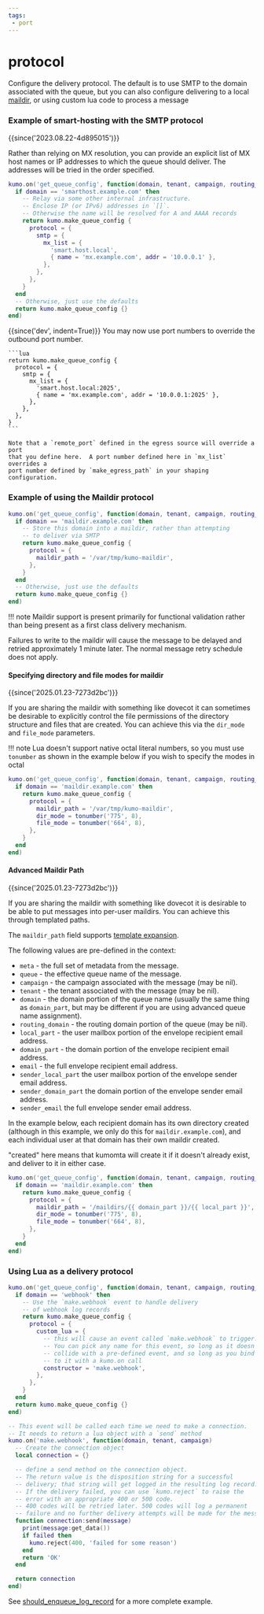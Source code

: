 ```yaml
---
tags:
 - port
---
```


# protocol

Configure the delivery protocol. The default is to use SMTP to the
domain associated with the queue, but you can also configure delivering
to a local [maildir](http://www.courier-mta.org/maildir.html), or using
custom lua code to process a message

### Example of smart-hosting with the SMTP protocol

{{since('2023.08.22-4d895015')}}

Rather than relying on MX resolution, you can provide an explicit list
of MX host names or IP addresses to which the queue should deliver.
The addresses will be tried in the order specified.

```lua
kumo.on('get_queue_config', function(domain, tenant, campaign, routing_domain)
  if domain == 'smarthost.example.com' then
    -- Relay via some other internal infrastructure.
    -- Enclose IP (or IPv6) addresses in `[]`.
    -- Otherwise the name will be resolved for A and AAAA records
    return kumo.make_queue_config {
      protocol = {
        smtp = {
          mx_list = {
            'smart.host.local',
            { name = 'mx.example.com', addr = '10.0.0.1' },
          },
        },
      },
    }
  end
  -- Otherwise, just use the defaults
  return kumo.make_queue_config {}
end)
```

{{since('dev', indent=True)}}
    You may now use port numbers to override the outbound port number.

    ```lua
    return kumo.make_queue_config {
      protocol = {
        smtp = {
          mx_list = {
            'smart.host.local:2025',
            { name = 'mx.example.com', addr = '10.0.0.1:2025' },
          },
        },
      },
    }
    ```

    Note that a `remote_port` defined in the egress source will override a port
    that you define here.  A port number defined here in `mx_list` overrides a
    port number defined by `make_egress_path` in your shaping configuration.

### Example of using the Maildir protocol

```lua
kumo.on('get_queue_config', function(domain, tenant, campaign, routing_domain)
  if domain == 'maildir.example.com' then
    -- Store this domain into a maildir, rather than attempting
    -- to deliver via SMTP
    return kumo.make_queue_config {
      protocol = {
        maildir_path = '/var/tmp/kumo-maildir',
      },
    }
  end
  -- Otherwise, just use the defaults
  return kumo.make_queue_config {}
end)
```

!!! note
    Maildir support is present primarily for functional validation
    rather than being present as a first class delivery mechanism.

Failures to write to the maildir will cause the message to be delayed and
retried approximately 1 minute later.  The normal message retry schedule does
not apply.

#### Specifying directory and file modes for maildir

{{since('2025.01.23-7273d2bc')}}

If you are sharing the maildir with something like dovecot it can sometimes
be desirable to explicitly control the file permissions of the directory
structure and files that are created.  You can achieve this via the `dir_mode`
and `file_mode` parameters.

!!! note
    Lua doesn't support native octal literal numbers, so you must use
    `tonumber` as shown in the example below if you wish to specify
    the modes in octal

```lua
kumo.on('get_queue_config', function(domain, tenant, campaign, routing_domain)
  if domain == 'maildir.example.com' then
    return kumo.make_queue_config {
      protocol = {
        maildir_path = '/var/tmp/kumo-maildir',
        dir_mode = tonumber('775', 8),
        file_mode = tonumber('664', 8),
      },
    }
  end
end)
```

#### Advanced Maildir Path

{{since('2025.01.23-7273d2bc')}}

If you are sharing the maildir with something like dovecot it is desirable
to be able to put messages into per-user maildirs.
You can achieve this through templated paths.

The `maildir_path` field supports [template expansion](../../template/index.md).

The following values are pre-defined in the context:

  * `meta` - the full set of metadata from the message.
  * `queue` - the effective queue name of the message.
  * `campaign` - the campaign associated with the message (may be nil).
  * `tenant` - the tenant associated with the message (may be nil).
  * `domain` - the domain portion of the queue name (usually the same thing
    as `domain_part`, but may be different if you are using advanced queue
    name assignment).
  * `routing_domain` - the routing domain portion of the queue (may be nil).
  * `local_part` - the user mailbox portion of the envelope recipient email address.
  * `domain_part` - the domain portion of the envelope recipient email address.
  * `email` - the full envelope recipient email address.
  * `sender_local_part` the user mailbox portion of the envelope sender email address.
  * `sender_domain_part` the domain portion of the envelope sender email address.
  * `sender_email` the full envelope sender email address.

In the example below, each recipient domain has its own directory created
(although in this example, we only do this for `maildir.example.com`), and each
individual user at that domain has their own maildir created.

"created" here means that kumomta will create it if it doesn't already exist,
and deliver to it in either case.

```lua
kumo.on('get_queue_config', function(domain, tenant, campaign, routing_domain)
  if domain == 'maildir.example.com' then
    return kumo.make_queue_config {
      protocol = {
        maildir_path = '/maildirs/{{ domain_part }}/{{ local_part }}',
        dir_mode = tonumber('775', 8),
        file_mode = tonumber('664', 8),
      },
    }
  end
end)
```

### Using Lua as a delivery protocol

```lua
kumo.on('get_queue_config', function(domain, tenant, campaign, routing_domain)
  if domain == 'webhook' then
    -- Use the `make.webhook` event to handle delivery
    -- of webhook log records
    return kumo.make_queue_config {
      protocol = {
        custom_lua = {
          -- this will cause an event called `make.webhook` to trigger.
          -- You can pick any name for this event, so long as it doesn't
          -- collide with a pre-defined event, and so long as you bind
          -- to it with a kumo.on call
          constructor = 'make.webhook',
        },
      },
    }
  end
  return kumo.make_queue_config {}
end)

-- This event will be called each time we need to make a connection.
-- It needs to return a lua object with a `send` method
kumo.on('make.webhook', function(domain, tenant, campaign)
  -- Create the connection object
  local connection = {}

  -- define a send method on the connection object.
  -- The return value is the disposition string for a successful
  -- delivery; that string will get logged in the resulting log record.
  -- If the delivery failed, you can use `kumo.reject` to raise the
  -- error with an appropriate 400 or 500 code.
  -- 400 codes will be retried later. 500 codes will log a permanent
  -- failure and no further delivery attempts will be made for the message.
  function connection:send(message)
    print(message:get_data())
    if failed then
      kumo.reject(400, 'failed for some reason')
    end
    return 'OK'
  end

  return connection
end)
```

See [should_enqueue_log_record](../../events/should_enqueue_log_record.md) for
a more complete example.



